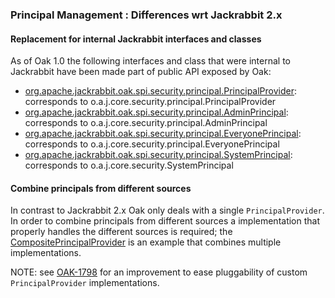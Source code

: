 <!--
   Licensed to the Apache Software Foundation (ASF) under one or more
   contributor license agreements.  See the NOTICE file distributed with
   this work for additional information regarding copyright ownership.
   The ASF licenses this file to You under the Apache License, Version 2.0
   (the "License"); you may not use this file except in compliance with
   the License.  You may obtain a copy of the License at

       http://www.apache.org/licenses/LICENSE-2.0

   Unless required by applicable law or agreed to in writing, software
   distributed under the License is distributed on an "AS IS" BASIS,
   WITHOUT WARRANTIES OR CONDITIONS OF ANY KIND, either express or implied.
   See the License for the specific language governing permissions and
   limitations under the License.
  -->
### Principal Management : Differences wrt Jackrabbit 2.x

#### Replacement for internal Jackrabbit interfaces and classes

As of Oak 1.0 the following interfaces and class that were internal to Jackrabbit
have been made part of public API exposed by Oak:

- [org.apache.jackrabbit.oak.spi.security.principal.PrincipalProvider]: corresponds to o.a.j.core.security.principal.PrincipalProvider
- [org.apache.jackrabbit.oak.spi.security.principal.AdminPrincipal]: corresponds to o.a.j.core.security.principal.AdminPrincipal
- [org.apache.jackrabbit.oak.spi.security.principal.EveryonePrincipal]: corresponds to o.a.j.core.security.principal.EveryonePrincipal
- [org.apache.jackrabbit.oak.spi.security.principal.SystemPrincipal]: corresponds to o.a.j.core.security.SystemPrincipal

#### Combine principals from different sources

In contrast to Jackrabbit 2.x Oak only deals with a single `PrincipalProvider`. In
order to combine principals from different sources a implementation that properly
handles the different sources is required; the [CompositePrincipalProvider] is an
example that combines multiple implementations.

NOTE: see [OAK-1798] for an improvement to ease pluggability of custom `PrincipalProvider`
implementations.

<!-- references -->

[org.apache.jackrabbit.oak.spi.security.principal.PrincipalProvider]: http://svn.apache.org/repos/asf/jackrabbit/trunk/jackrabbit-api/src/main/java/org/apache/jackrabbit/api/security/principal/PrincipalManager.java
[CompositePrincipalProvider]: /oak/docs/apidocs/org/apache/jackrabbit/oak/spi/security/principal/CompositePrincipalProvider.html
[org.apache.jackrabbit.oak.spi.security.principal.AdminPrincipal]: /oak/docs/apidocs/org/apache/jackrabbit/oak/spi/security/principal/AdminPrincipal.html
[org.apache.jackrabbit.oak.spi.security.principal.EveryonePrincipal]: /oak/docs/apidocs/org/apache/jackrabbit/oak/spi/security/principal/EveryonePrincipal.html
[org.apache.jackrabbit.oak.spi.security.principal.SystemPrincipal]: /oak/docs/apidocs/org/apache/jackrabbit/oak/spi/security/principal/SystemPrincipal.html
[OAK-1798]: https://issues.apache.org/jira/browse/OAK-1798
